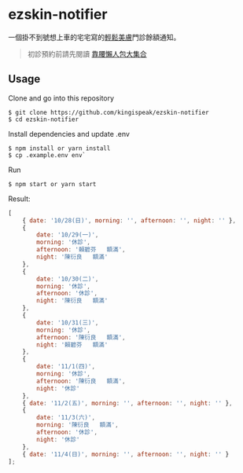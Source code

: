 # ezskin-notifier

一個掛不到號想上車的宅宅寫的[輕鬆美膚](https://www.ezskin.com.tw)門診餘額通知。

> 初診預約前請先閱讀 [靠腰懶人包大集合](https://www.facebook.com/notes/%E8%BC%95%E9%AC%86%E7%BE%8E%E8%86%9A/%E9%99%B3%E7%9A%AE%E9%9A%94%E9%9B%B7%E9%9D%A0%E8%85%B0%E6%87%B6%E4%BA%BA%E5%8C%85%E5%A4%A7%E9%9B%86%E5%90%88/1542506099094333/)

## Usage

Clone and go into this repository

```
$ git clone https://github.com/kingispeak/ezskin-notifier
$ cd ezskin-notifier
```

Install dependencies and update .env

```
$ npm install or yarn install
$ cp .example.env env`
```

Run

```
$ npm start or yarn start
```

Result:

```js
[
    { date: '10/28(日)', morning: '', afternoon: '', night: '' },
    {
        date: '10/29(一)',
        morning: '休診',
        afternoon: '賴碧芬   額滿',
        night: '陳衍良   額滿'
    },
    {
        date: '10/30(二)',
        morning: '休診',
        afternoon: '休診',
        night: '陳衍良   額滿'
    },
    {
        date: '10/31(三)',
        morning: '休診',
        afternoon: '陳衍良   額滿',
        night: '賴碧芬   額滿'
    },
    {
        date: '11/1(四)',
        morning: '休診',
        afternoon: '陳衍良   額滿',
        night: '休診'
    },
    { date: '11/2(五)', morning: '', afternoon: '', night: '' },
    {
        date: '11/3(六)',
        morning: '陳衍良   額滿',
        afternoon: '休診',
        night: '休診'
    },
    { date: '11/4(日)', morning: '', afternoon: '', night: '' }
];
```
